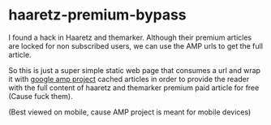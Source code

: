 # haaretz-premium-bypass

I found a hack in Haaretz and themarker. Although their premium articles are locked for non subscribed users, we can use the AMP urls to get the full article.

So this is just a super simple static web page that consumes a url and wrap it with [google amp project](https://developers.google.com/amp) cached articles in order to provide the reader with the full content of haaretz and themarker premium paid article for free (Cause fuck them).

(Best viewed on mobile, cause AMP project is meant for mobile devices)
